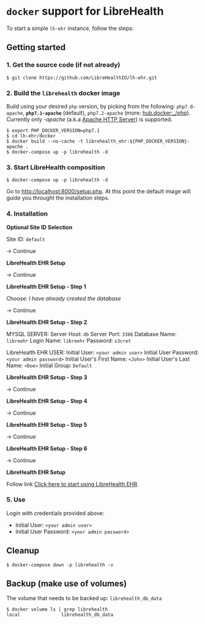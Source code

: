 # `docker` support for LibreHealth

To start a simple `lh-ehr` instance, follow the steps:

## Getting started

### 1. Get the source code (if not already)

    $ git clone https://github.com/LibreHealthIO/lh-ehr.git

### 2. Build the `librehealth` docker image

Build using your desired `php` version, by picking from the following: `php7.0-apache`, **`php7.1-apache`** (default), `php7.2-apache` (more: [hub.docker:_/php](https://hub.docker.com/_/php/)). Currently only *-apache* (a.k.a [Apache HTTP Server](https://httpd.apache.org/)) is supported.

    $ export PHP_DOCKER_VERSION=php7.1
    $ cd lh-ehr/docker
    $ docker build --no-cache -t librehealth_ehr:${PHP_DOCKER_VERSION}-apache .
    $ docker-compose up -p librehealth -d

### 3. Start LibreHealth composition

    $ docker-compose up -p librehealth -d

Go to [http://localhost:8000/setup.php](http://localhost:8000/setup.php). At this point the default image will guide you throught the installation steps.

### 4. Installation

**Optional Site ID Selection**

Site ID: `default`

-> Continue

**LibreHealth EHR Setup**

-> Continue

**LibreHealth EHR Setup - Step 1**

Choose: _I have already created the database_

-> Continue

**LibreHealth EHR Setup - Step 2**

MYSQL SERVER:
Server Host: `db`
Server Port: `3306`
Database Name: `libreehr`
Login Name:	`libreehr`
Password: `s3cret`

LibreHealth EHR USER:
Initial User: `<your admin user>`
Initial User Password: `<your admin password>`
Initial User's First Name: `<John>`
Initial User's Last Name: `<Doe>`
Initial Group: `Default`

**LibreHealth EHR Setup - Step 3**

-> Continue

**LibreHealth EHR Setup - Step 4**

-> Continue

**LibreHealth EHR Setup - Step 5**

-> Continue

**LibreHealth EHR Setup - Step 6**

-> Continue

**LibreHealth EHR Setup**

Follow link [Click here to start using LibreHealth EHR](http://localhost:8000/?site=default).

### 5. Use

Login with credentials provided above:
* Initial User: `<your admin user>`
* Initial User Password: `<your admin password>`

## Cleanup

    $ docker-compose down -p librehealth -v

## Backup (make use of volumes)

The volume that needs to be backed up: `librehealth_db_data`

    $ docker volume ls | grep librehealth
    local               librehealth_db_data




